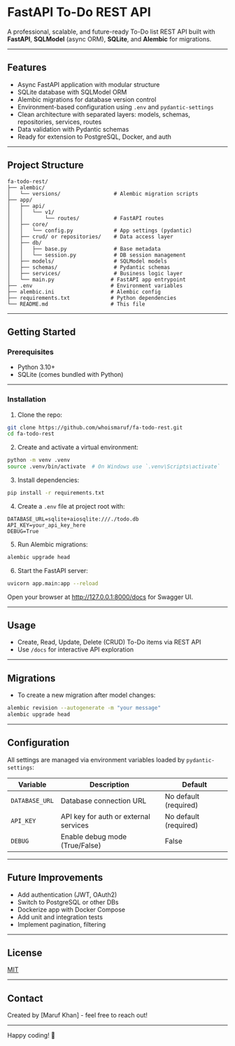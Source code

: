 # FastAPI To-Do REST API

A professional, scalable, and future-ready To-Do list REST API built with **FastAPI**, **SQLModel** (async ORM), **SQLite**, and **Alembic** for migrations.

---

## Features

- Async FastAPI application with modular structure  
- SQLite database with SQLModel ORM  
- Alembic migrations for database version control  
- Environment-based configuration using `.env` and `pydantic-settings`  
- Clean architecture with separated layers: models, schemas, repositories, services, routes  
- Data validation with Pydantic schemas  
- Ready for extension to PostgreSQL, Docker, and auth

---

## Project Structure

```
fa-todo-rest/
├── alembic/
│   └── versions/                 # Alembic migration scripts
├── app/
│   ├── api/
│   │   └── v1/
│   │       └── routes/           # FastAPI routes
│   ├── core/
│   │   └── config.py             # App settings (pydantic)
│   ├── crud/ or repositories/    # Data access layer
│   ├── db/
│   │   ├── base.py               # Base metadata
│   │   └── session.py            # DB session management
│   ├── models/                   # SQLModel models
│   ├── schemas/                  # Pydantic schemas
│   ├── services/                 # Business logic layer
│   └── main.py                  # FastAPI app entrypoint
├── .env                         # Environment variables
├── alembic.ini                  # Alembic config
├── requirements.txt             # Python dependencies
└── README.md                    # This file
```

---

## Getting Started

### Prerequisites

- Python 3.10+  
- SQLite (comes bundled with Python)

---

### Installation

1. Clone the repo:

```bash
git clone https://github.com/whoismaruf/fa-todo-rest.git
cd fa-todo-rest
```

2. Create and activate a virtual environment:

```bash
python -m venv .venv
source .venv/bin/activate  # On Windows use `.venv\Scripts\activate`
```

3. Install dependencies:

```bash
pip install -r requirements.txt
```

4. Create a `.env` file at project root with:

```env
DATABASE_URL=sqlite+aiosqlite:///./todo.db
API_KEY=your_api_key_here
DEBUG=True
```

5. Run Alembic migrations:

```bash
alembic upgrade head
```

6. Start the FastAPI server:

```bash
uvicorn app.main:app --reload
```

Open your browser at http://127.0.0.1:8000/docs for Swagger UI.

---

## Usage

- Create, Read, Update, Delete (CRUD) To-Do items via REST API  
- Use `/docs` for interactive API exploration

---

## Migrations

- To create a new migration after model changes:

```bash
alembic revision --autogenerate -m "your message"
alembic upgrade head
```

---

## Configuration

All settings are managed via environment variables loaded by `pydantic-settings`:

| Variable      | Description           | Default            |
|--------------|-----------------------|--------------------|
| `DATABASE_URL` | Database connection URL | No default (required) |
| `API_KEY`      | API key for auth or external services | No default (required) |
| `DEBUG`       | Enable debug mode (True/False) | False              |

---

## Future Improvements

- Add authentication (JWT, OAuth2)  
- Switch to PostgreSQL or other DBs  
- Dockerize app with Docker Compose  
- Add unit and integration tests  
- Implement pagination, filtering

---

## License

[MIT](LICENSE)

---

## Contact

Created by [Maruf Khan] - feel free to reach out!

---

Happy coding! 🚀
